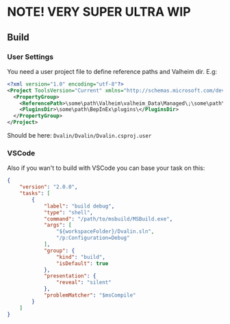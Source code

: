# NOTE! VERY SUPER ULTRA WIP

## Build

### User Settings

You need a user project file to define reference paths and Valheim dir. E.g:

```xml
<?xml version="1.0" encoding="utf-8"?>
<Project ToolsVersion="Current" xmlns="http://schemas.microsoft.com/developer/msbuild/2003">
  <PropertyGroup>
    <ReferencePath>\some\path\Valheim\valheim_Data\Managed\;\some\path\Valheim\BepInEx\core\</ReferencePath>
    <PluginsDir>\some\path\BepInEx\plugins\</PluginsDir>
  </PropertyGroup>
</Project>
```

Should be here: `Dvalin/Dvalin/Dvalin.csproj.user`

### VSCode

Also if you wan't to build with VSCode you can base your task on this:

```json
{
    "version": "2.0.0",
    "tasks": [
        {
            "label": "build debug",
            "type": "shell",
            "command": "/path/to/msbuild/MSBuild.exe",
            "args": [
                "${workspaceFolder}/Dvalin.sln",
                "/p:Configuration=Debug"
            ],
            "group": {
                "kind": "build",
                "isDefault": true
            },
            "presentation": {
                "reveal": "silent"
            },
            "problemMatcher": "$msCompile"
        }
    ]
}
```